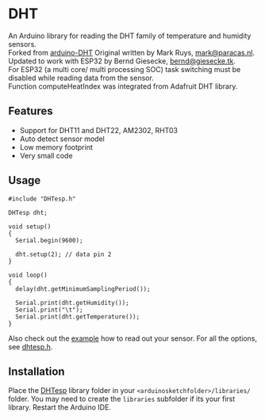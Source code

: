 DHT
===

An Arduino library for reading the DHT family of temperature and humidity sensors.    
Forked from [arduino-DHT](https://github.com/markruys/arduino-DHT)
Original written by Mark Ruys, <mark@paracas.nl>.    
Updated to work with ESP32 by Bernd Giesecke, <bernd@giesecke.tk>.   
For ESP32 (a multi core/ multi processing SOC) task switching must be disabled while reading data from the sensor.    
Function computeHeatIndex was integrated from Adafruit DHT library.    
 
Features
--------
  - Support for DHT11 and DHT22, AM2302, RHT03
  - Auto detect sensor model
  - Low memory footprint
  - Very small code

Usage
-----

```
#include "DHTesp.h"

DHTesp dht;

void setup()
{
  Serial.begin(9600);

  dht.setup(2); // data pin 2
}

void loop()
{
  delay(dht.getMinimumSamplingPeriod());

  Serial.print(dht.getHumidity());
  Serial.print("\t");
  Serial.print(dht.getTemperature());
}
```
Also check out the [example] how to read out your sensor. For all the options, see [dhtesp.h][header].

Installation
------------

Place the [DHTesp][download] library folder in your `<arduinosketchfolder>/libraries/` folder. You may need to create the `libraries` subfolder if its your first library. Restart the Arduino IDE. 

[download]: https://github.com/beegee-tokyo/DHTesp/archive/master.zip "Download DHT library"
[example]: https://github.com/beegee-tokyo/DHTesp/blob/master/examples/DHT_Test/DHT_Test.ino "Show DHT example"
[header]: https://github.com/beegee-tokyo/DHTesp/blob/master/DHTesp.h "Show header file"

